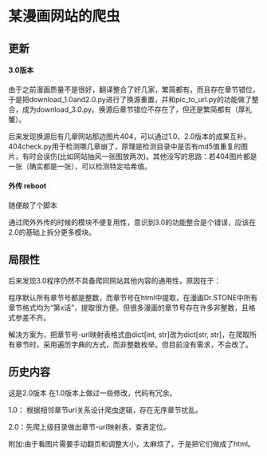 # 某漫画网站的爬虫

## 更新

#### 3.0版本

由于之前漫画质量不是很好，翻译整合了好几家，繁简都有，而且存在章节错位，于是把download_1.0and2.0.py进行了换源重置，并和pic_to_url.py的功能做了整合，成为download_3.0.py。换源后章节错位不存在了，但还是繁简都有（厚礼蟹）。

后来发现换源后有几章网站那边图片404，可以通过1.0、2.0版本的成果互补。404check.py用于检测哪几章崩了，原理是检测目录中是否有md5值重复的图片，有时会误伤(比如网站抽风一张图放两次)。其他没写的思路：若404图片都是一张（确实都是一张），可以检测特定哈希值。

#### 外传 reboot

随便敲了个脚本

通过爬外外传的时候的模块不便复用性，意识到3.0的功能整合是个错误，应该在2.0的基础上拆分更多模块。

## 局限性

后来发现3.0程序仍然不具备爬同网站其他内容的通用性，原因在于：

程序默认所有章节号都是整数，而章节号在html中提取，在漫画Dr.STONE中所有章节格式均为“第x话”，提取很方便。但很多漫画的章节号存在许多非整数，且格式参差不齐。

解决方案为，把章节号-url映射表格式由dict[int, str]改为dict[str, str]，在爬取所有章节时，采用遍历字典的方式，而非整数枚举。但目前没有需求，不会改了。

## 历史内容

这是2.0版本 在1.0版本上做过一些修改，代码有冗余。

1.0： 根据相邻章节url关系设计爬虫逻辑，存在无序章节扰乱。

2.0：先爬上级目录做出章节-url映射表，查表定位。

附加:由于看图片需要手动翻页和调整大小，太麻烦了，于是把它们做成了html。

